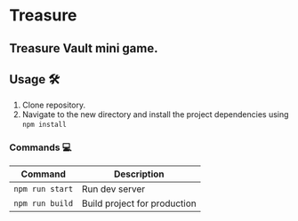 # Treasure

## Treasure Vault mini game.

## Usage 🛠️

1. Clone repository.
2. Navigate to the new directory and install the project dependencies using `npm install`

### Commands 💻

| Command           | Description                                                          |
| ----------------- | -------------------------------------------------------------------- |
| `npm run start`   | Run dev server                                                       |
| `npm run build`   | Build project for production                                         |
